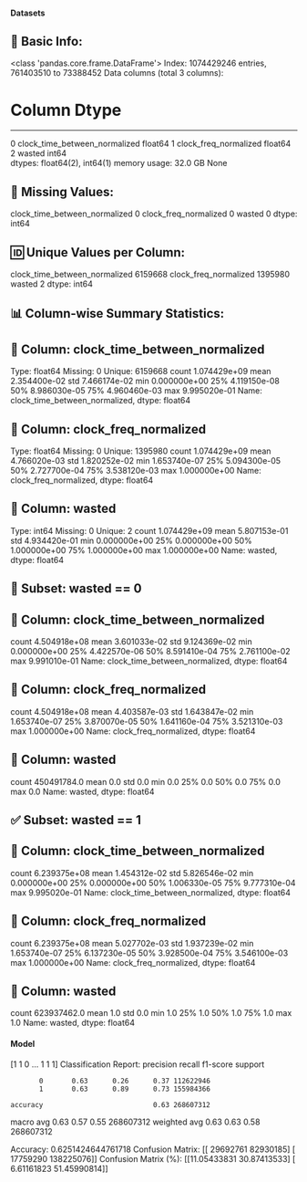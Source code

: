 #### Datasets

🧾 Basic Info:
------------------------------------------------------------
<class 'pandas.core.frame.DataFrame'>
Index: 1074429246 entries, 761403510 to 73388452
Data columns (total 3 columns):
 #   Column                         Dtype  
---  ------                         -----  
 0   clock_time_between_normalized  float64
 1   clock_freq_normalized          float64
 2   wasted                         int64  
dtypes: float64(2), int64(1)
memory usage: 32.0 GB
None

📌 Missing Values:
------------------------------------------------------------
clock_time_between_normalized    0
clock_freq_normalized            0
wasted                           0
dtype: int64

🆔 Unique Values per Column:
------------------------------------------------------------
clock_time_between_normalized    6159668
clock_freq_normalized            1395980
wasted                                 2
dtype: int64

📊 Column-wise Summary Statistics:
------------------------------------------------------------

🔹 Column: clock_time_between_normalized
----------------------------------------
Type: float64
Missing: 0
Unique: 6159668
count    1.074429e+09
mean     2.354400e-02
std      7.466174e-02
min      0.000000e+00
25%      4.119150e-08
50%      8.986030e-05
75%      4.960460e-03
max      9.995020e-01
Name: clock_time_between_normalized, dtype: float64

🔹 Column: clock_freq_normalized
----------------------------------------
Type: float64
Missing: 0
Unique: 1395980
count    1.074429e+09
mean     4.766020e-03
std      1.820252e-02
min      1.653740e-07
25%      5.094300e-05
50%      2.727700e-04
75%      3.538120e-03
max      1.000000e+00
Name: clock_freq_normalized, dtype: float64

🔹 Column: wasted
----------------------------------------
Type: int64
Missing: 0
Unique: 2
count    1.074429e+09
mean     5.807153e-01
std      4.934420e-01
min      0.000000e+00
25%      0.000000e+00
50%      1.000000e+00
75%      1.000000e+00
max      1.000000e+00
Name: wasted, dtype: float64

🚫 Subset: wasted == 0
------------------------------------------------------------

🔹 Column: clock_time_between_normalized
----------------------------------------
count    4.504918e+08
mean     3.601033e-02
std      9.124369e-02
min      0.000000e+00
25%      4.422570e-06
50%      8.591410e-04
75%      2.761100e-02
max      9.991010e-01
Name: clock_time_between_normalized, dtype: float64

🔹 Column: clock_freq_normalized
----------------------------------------
count    4.504918e+08
mean     4.403587e-03
std      1.643847e-02
min      1.653740e-07
25%      3.870070e-05
50%      1.641160e-04
75%      3.521310e-03
max      1.000000e+00
Name: clock_freq_normalized, dtype: float64

🔹 Column: wasted
----------------------------------------
count    450491784.0
mean             0.0
std              0.0
min              0.0
25%              0.0
50%              0.0
75%              0.0
max              0.0
Name: wasted, dtype: float64

✅ Subset: wasted == 1
------------------------------------------------------------

🔹 Column: clock_time_between_normalized
----------------------------------------
count    6.239375e+08
mean     1.454312e-02
std      5.826546e-02
min      0.000000e+00
25%      0.000000e+00
50%      1.006330e-05
75%      9.777310e-04
max      9.995020e-01
Name: clock_time_between_normalized, dtype: float64

🔹 Column: clock_freq_normalized
----------------------------------------
count    6.239375e+08
mean     5.027702e-03
std      1.937239e-02
min      1.653740e-07
25%      6.137230e-05
50%      3.928500e-04
75%      3.546100e-03
max      1.000000e+00
Name: clock_freq_normalized, dtype: float64

🔹 Column: wasted
----------------------------------------
count    623937462.0
mean             1.0
std              0.0
min              1.0
25%              1.0
50%              1.0
75%              1.0
max              1.0
Name: wasted, dtype: float64
#### Model
[1 1 0 ... 1 1 1]
Classification Report:
              precision    recall  f1-score   support

           0       0.63      0.26      0.37 112622946
           1       0.63      0.89      0.73 155984366

    accuracy                           0.63 268607312
   macro avg       0.63      0.57      0.55 268607312
weighted avg       0.63      0.63      0.58 268607312

Accuracy: 0.6251424644761718
Confusion Matrix:
[[ 29692761  82930185]
 [ 17759290 138225076]]
Confusion Matrix (%):
[[11.05433831 30.87413533]
 [ 6.61161823 51.45990814]]
